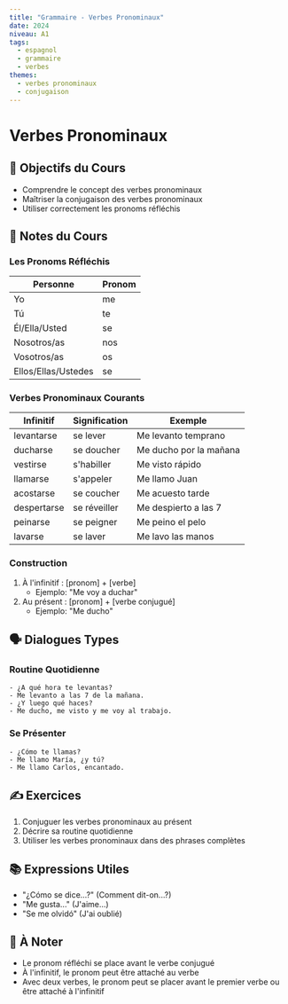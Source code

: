 ```yaml
---
title: "Grammaire - Verbes Pronominaux"
date: 2024
niveau: A1
tags:
  - espagnol
  - grammaire
  - verbes
themes:
  - verbes pronominaux
  - conjugaison
---
```


# Verbes Pronominaux

## 🎯 Objectifs du Cours
- Comprendre le concept des verbes pronominaux
- Maîtriser la conjugaison des verbes pronominaux
- Utiliser correctement les pronoms réfléchis

## 📝 Notes du Cours

### Les Pronoms Réfléchis
| Personne | Pronom |
|----------|---------|
| Yo | me |
| Tú | te |
| Él/Ella/Usted | se |
| Nosotros/as | nos |
| Vosotros/as | os |
| Ellos/Ellas/Ustedes | se |

### Verbes Pronominaux Courants
| Infinitif | Signification | Exemple |
|-----------|---------------|----------|
| levantarse | se lever | Me levanto temprano |
| ducharse | se doucher | Me ducho por la mañana |
| vestirse | s'habiller | Me visto rápido |
| llamarse | s'appeler | Me llamo Juan |
| acostarse | se coucher | Me acuesto tarde |
| despertarse | se réveiller | Me despierto a las 7 |
| peinarse | se peigner | Me peino el pelo |
| lavarse | se laver | Me lavo las manos |

### Construction
1. À l'infinitif : [pronom] + [verbe]
   - Ejemplo: "Me voy a duchar"
2. Au présent : [pronom] + [verbe conjugué]
   - Ejemplo: "Me ducho"

## 🗣️ Dialogues Types

### Routine Quotidienne
```español
- ¿A qué hora te levantas?
- Me levanto a las 7 de la mañana.
- ¿Y luego qué haces?
- Me ducho, me visto y me voy al trabajo.
```

### Se Présenter
```español
- ¿Cómo te llamas?
- Me llamo María, ¿y tú?
- Me llamo Carlos, encantado.
```

## ✍️ Exercices
1. Conjuguer les verbes pronominaux au présent
2. Décrire sa routine quotidienne
3. Utiliser les verbes pronominaux dans des phrases complètes

## 📚 Expressions Utiles
- "¿Cómo se dice...?" (Comment dit-on...?)
- "Me gusta..." (J'aime...)
- "Se me olvidó" (J'ai oublié)

## 📌 À Noter
- Le pronom réfléchi se place avant le verbe conjugué
- À l'infinitif, le pronom peut être attaché au verbe
- Avec deux verbes, le pronom peut se placer avant le premier verbe ou être attaché à l'infinitif

